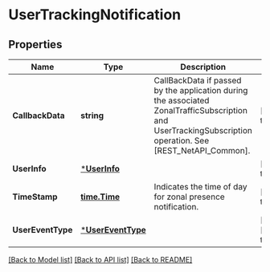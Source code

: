 # UserTrackingNotification

## Properties
Name | Type | Description | Notes
------------ | ------------- | ------------- | -------------
**CallbackData** | **string** | CallBackData if passed by the application during the associated ZonalTrafficSubscription and UserTrackingSubscription operation. See [REST_NetAPI_Common]. | [default to null]
**UserInfo** | [***UserInfo**](UserInfo.md) |  | [default to null]
**TimeStamp** | [**time.Time**](time.Time.md) | Indicates the time of day for zonal presence notification. | [default to null]
**UserEventType** | [***UserEventType**](UserEventType.md) |  | [optional] [default to null]

[[Back to Model list]](../README.md#documentation-for-models) [[Back to API list]](../README.md#documentation-for-api-endpoints) [[Back to README]](../README.md)


